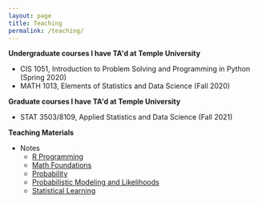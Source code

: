 ```yaml
--- 
layout: page
title: Teaching
permalink: /teaching/
---
```


**Undergraduate courses I have TA'd at Temple University**

* CIS 1051, Introduction to Problem Solving and Programming in Python (Spring 2020)
* MATH 1013, Elements of Statistics and Data Science (Fall 2020)

**Graduate courses I have TA'd at Temple University**
* STAT 3503/8109, Applied Statistics and Data Science (Fall 2021)

**Teaching Materials**
* Notes
	* [R Programming](./files/stat8109_notes/02-r_programming.pdf)
	* [Math Foundations](./files/stat8109_notes/03-math.pdf)
	* [Probability](./files/stat8109_notes/04-probability.pdf)
	* [Probabilistic Modeling and Likelihoods](./files/stat8109_notes/05-probabilistic_models.pdf)
	* [Statistical Learning](./files/stat8109_notes/06-statistical_learning.pdf)
